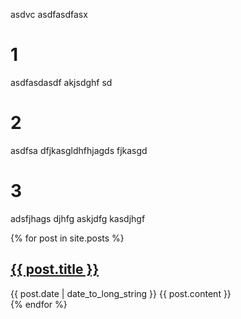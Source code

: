 asdvc asdfasdfasx


# 1
asdfasdasdf akjsdghf sd


# 2
asdfsa dfjkasgldhfhjagds fjkasgd

# 3
adsfjhags djhfg askjdfg kasdjhgf 


{% for post in site.posts %}
  <article>
    <h2>
      <a href="_posts/{{ post.url }}">
        {{ post.title }}
      </a>
    </h2>
    <time datetime="{{ post.date | date: "%Y-%m-%d" }}">{{ post.date | date_to_long_string }}</time>
    {{ post.content }}
  </article>
{% endfor %}
